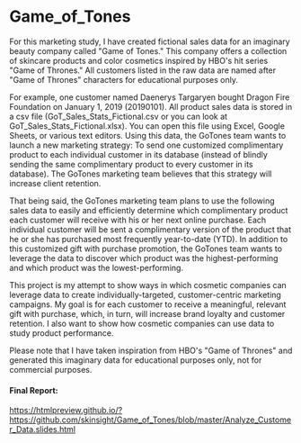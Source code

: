 # Game_of_Tones

For this marketing study, I have created fictional sales data for an imaginary beauty company called "Game of Tones." This company offers a collection of skincare products and color cosmetics inspired by HBO's hit series "Game of Thrones." All customers listed in the raw data are named after "Game of Thrones" characters for educational purposes only.

For example, one customer named Daenerys Targaryen bought Dragon Fire Foundation on January 1, 2019 (20190101). All product sales data is stored in a csv file (GoT_Sales_Stats_Fictional.csv or you can look at GoT_Sales_Stats_Fictional.xlsx). You can open this file using Excel, Google Sheets, or various text editors. Using this data, the GoTones team wants to launch a new marketing strategy: To send one customized complimentary product to each individual customer in its database (instead of blindly sending the same complimentary product to every customer in its database). The GoTones marketing team believes that this strategy will increase client retention.

That being said, the GoTones marketing team plans to use the following sales data to easily and efficiently determine which complimentary product each customer will receive with his or her next online purchase. Each individual customer will be sent a complimentary version of the product that he or she has purchased most frequently year-to-date (YTD). In addition to this customized gift with purchase promotion, the GoTones team wants to leverage the data to discover which product was the highest-performing and which product was the lowest-performing.

This project is my attempt to show ways in which cosmetic companies can leverage data to create individually-targeted, customer-centric marketing campaigns. My goal is for each customer to receive a meaningful, relevant gift with purchase, which, in turn, will increase brand loyalty and customer retention. I also want to show how cosmetic companies can use data to study product performance. 

Please note that I have taken inspiration from HBO's "Game of Thrones" and generated this imaginary data for educational purposes only, not for commercial purposes. 

#### Final Report:

https://htmlpreview.github.io/?https://github.com/skinsight/Game_of_Tones/blob/master/Analyze_Customer_Data.slides.html
